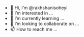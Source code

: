 - 👋 Hi, I’m @rakhshanisoheyl
- 👀 I’m interested in ...
- 🌱 I’m currently learning ...
- 💞️ I’m looking to collaborate on ...
- 📫 How to reach me ...

<!---
rakhshanisoheyl/rakhshanisoheyl is a ✨ special ✨ repository because its `README.md` (this file) appears on your GitHub profile.
You can click the Preview link to take a look at your changes.
--->
